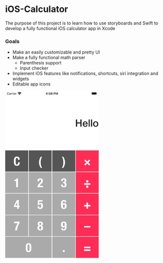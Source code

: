 # iOS-Calculator
The purpose of this project is to learn how to use storyboards and Swift to develop a fully functional iOS calculator app in Xcode

### Goals
- Make an easily customizable and pretty UI
- Make a fully functional math parser
  - Parenthesis support
  - Input checker
- Implement iOS features like notifications, shortcuts, siri integration and widgets
- Editable app icons

<img src="https://github.com/Papunk/iOS-Calculator/blob/main/Screenshots/Hello.png" width="300">
